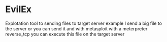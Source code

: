 # EvilEx
Explotation tool to sending files to target server example I send a big file to the server or you can send it and with metasploit with a meterpreter reverse_tcp you can execute this file on the target server
